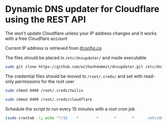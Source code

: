 # Dynamic DNS updater for Cloudflare using the REST API

The won't update Cloudflare unless your IP address changes and it works with a free Cloudflare account

Current IP address is retrieved from [ifconfig.co](https://ifconfig.co)

The files should be placed in ```/etc/dnsupdater/``` and made executable

```bash
sudo git clone https://github.com/withanhdammit/dnsupdater.git /etc/dnsupdater
```

The credential files should be moved to ```/root/.creds/``` and set with read-only permissions for the root user

```bash
sudo chmod 0400 /root/.creds/twilio
```
```bash
sudo chmod 0400 /root/.creds/cloudflare
```

Schedule the script to run every 15 minutes with a root cron job

```bash
(sudo crontab -l; echo "*/15    *        *       *       *      /etc/dnsupdater/dnsupdater.sh fqdn.domain.com") | sudo crontab -
```

